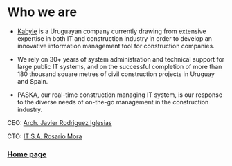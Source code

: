 # Who we are

* [Kabyle](./CaratulaKabyle_en.md) is a Uruguayan company currently drawing from extensive expertise in both IT and construction industry in order to develop an innovative information management tool for construction companies.

* We rely on 30+ years of system administration and technical support for large public IT systems, and on the successful completion of more than 180 thousand square metres of civil construction projects in Uruguay and Spain.
 
* PASKA, our real-time construction managing IT system, is our response to the diverse needs of on-the-go management in the construction industry.

CEO: [Arch. Javier Rodriguez Iglesias](./CVJavier.md)

CTO: [IT S.A. Rosario Mora](./CVRosario.md)


### [Home page](./CaratulaKabyle_en.md)
